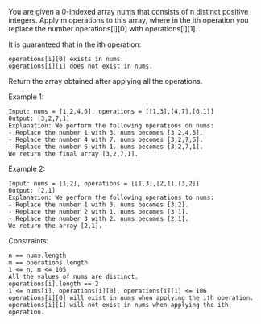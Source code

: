 You are given a 0-indexed array nums that consists of n distinct positive integers. Apply m operations to this array, where in the ith operation you replace the number operations[i][0] with operations[i][1].

It is guaranteed that in the ith operation:

    operations[i][0] exists in nums.
    operations[i][1] does not exist in nums.

Return the array obtained after applying all the operations.

Example 1:

    Input: nums = [1,2,4,6], operations = [[1,3],[4,7],[6,1]]
    Output: [3,2,7,1]
    Explanation: We perform the following operations on nums:
    - Replace the number 1 with 3. nums becomes [3,2,4,6].
    - Replace the number 4 with 7. nums becomes [3,2,7,6].
    - Replace the number 6 with 1. nums becomes [3,2,7,1].
    We return the final array [3,2,7,1].

Example 2:

    Input: nums = [1,2], operations = [[1,3],[2,1],[3,2]]
    Output: [2,1]
    Explanation: We perform the following operations to nums:
    - Replace the number 1 with 3. nums becomes [3,2].
    - Replace the number 2 with 1. nums becomes [3,1].
    - Replace the number 3 with 2. nums becomes [2,1].
    We return the array [2,1].

Constraints:

    n == nums.length
    m == operations.length
    1 <= n, m <= 105
    All the values of nums are distinct.
    operations[i].length == 2
    1 <= nums[i], operations[i][0], operations[i][1] <= 106
    operations[i][0] will exist in nums when applying the ith operation.
    operations[i][1] will not exist in nums when applying the ith operation.
